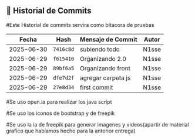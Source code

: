 ## 📜 Historial de Commits

#Este Historial de commits servira como bitacora de pruebas 

| Fecha       | Hash       | Mensaje de Commit                         | Autor |
|-------------|------------|-------------------------------------------|-------|
| 2025-06-30 | `7416c8d` | subiendo todo | N1sse |
| 2025-06-29 | `f615410` | Organizando 2.0 | N1sse |
| 2025-06-29 | `89bf6a5` | Organizando front | N1sse |
| 2025-06-29 | `dfe7d2f` | agregar carpeta js | N1sse |
| 2025-06-29 | `27e8d34` | first commit | N1sse |

#Se uso open.ia para realizar los java script

#Se uso los iconos de bootstrap y de freepik

#Se uso la ia de freepik para generar imagenes y videos(apartir de material grafico que habíamos hecho para la anterior entrega)

